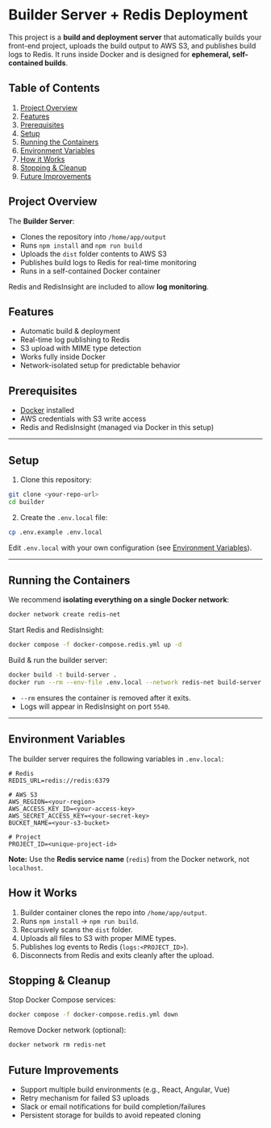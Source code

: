 # Builder Server + Redis Deployment

This project is a **build and deployment server** that automatically builds your front-end project, uploads the build output to AWS S3, and publishes build logs to Redis. It runs inside Docker and is designed for **ephemeral, self-contained builds**.



## Table of Contents

1. [Project Overview](#project-overview)
2. [Features](#features)
3. [Prerequisites](#prerequisites)
4. [Setup](#setup)
5. [Running the Containers](#running-the-containers)
6. [Environment Variables](#environment-variables)
7. [How it Works](#how-it-works)
8. [Stopping & Cleanup](#stopping--cleanup)
9. [Future Improvements](#future-improvements)



## Project Overview

The **Builder Server**:

* Clones the repository into `/home/app/output`
* Runs `npm install` and `npm run build`
* Uploads the `dist` folder contents to AWS S3
* Publishes build logs to Redis for real-time monitoring
* Runs in a self-contained Docker container

Redis and RedisInsight are included to allow **log monitoring**.


## Features

* Automatic build & deployment
* Real-time log publishing to Redis
* S3 upload with MIME type detection
* Works fully inside Docker
* Network-isolated setup for predictable behavior


## Prerequisites

* [Docker](https://www.docker.com/get-started) installed
* AWS credentials with S3 write access
* Redis and RedisInsight (managed via Docker in this setup)

---

## Setup

1. Clone this repository:

```bash
git clone <your-repo-url>
cd builder
```

2. Create the `.env.local` file:

```bash
cp .env.example .env.local
```

Edit `.env.local` with your own configuration (see [Environment Variables](#environment-variables)).

---

## Running the Containers

We recommend **isolating everything on a single Docker network**:

```bash
docker network create redis-net
```

Start Redis and RedisInsight:

```bash
docker compose -f docker-compose.redis.yml up -d
```

Build & run the builder server:

```bash
docker build -t build-server .
docker run --rm --env-file .env.local --network redis-net build-server
```

* `--rm` ensures the container is removed after it exits.
* Logs will appear in RedisInsight on port `5540`.

---

## Environment Variables

The builder server requires the following variables in `.env.local`:

```dotenv
# Redis
REDIS_URL=redis://redis:6379

# AWS S3
AWS_REGION=<your-region>
AWS_ACCESS_KEY_ID=<your-access-key>
AWS_SECRET_ACCESS_KEY=<your-secret-key>
BUCKET_NAME=<your-s3-bucket>

# Project
PROJECT_ID=<unique-project-id>
```

**Note:** Use the **Redis service name** (`redis`) from the Docker network, not `localhost`.


## How it Works

1. Builder container clones the repo into `/home/app/output`.
2. Runs `npm install` → `npm run build`.
3. Recursively scans the `dist` folder.
4. Uploads all files to S3 with proper MIME types.
5. Publishes log events to Redis (`logs:<PROJECT_ID>`).
6. Disconnects from Redis and exits cleanly after the upload.


## Stopping & Cleanup

Stop Docker Compose services:

```bash
docker compose -f docker-compose.redis.yml down
```

Remove Docker network (optional):

```bash
docker network rm redis-net
```


## Future Improvements

* Support multiple build environments (e.g., React, Angular, Vue)
* Retry mechanism for failed S3 uploads
* Slack or email notifications for build completion/failures
* Persistent storage for builds to avoid repeated cloning
